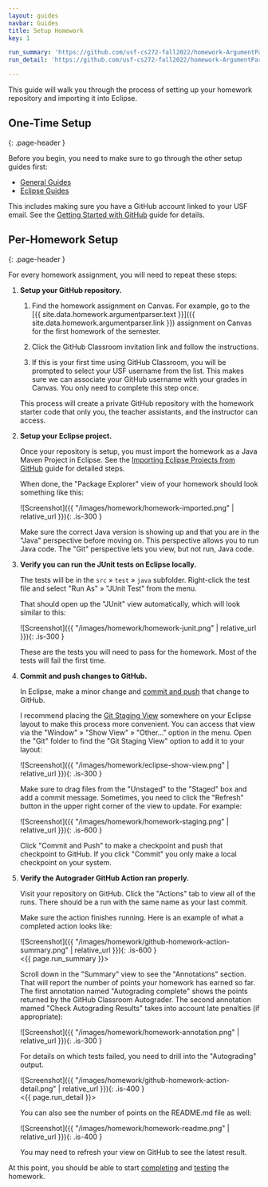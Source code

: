 ```yaml
---
layout: guides
navbar: Guides
title: Setup Homework
key: 1

run_summary: 'https://github.com/usf-cs272-fall2022/homework-ArgumentParser-template/actions/runs/2900144399'
run_detail: 'https://github.com/usf-cs272-fall2022/homework-ArgumentParser-template/runs/7942084107?check_suite_focus=true#step:3:131'

---
```


This guide will walk you through the process of setting up your homework repository and importing it into Eclipse.

## One-Time Setup
{: .page-header }

Before you begin, you need to make sure to go through the other setup guides first:

  - [General Guides](/guides/general/)
  - [Eclipse Guides](/guides/eclipse/)

This includes making sure you have a GitHub account linked to your USF email. See the [Getting Started with GitHub](/guides/general/getting-started-with-github.html) guide for details.

## Per-Homework Setup
{: .page-header }

For every homework assignment, you will need to repeat these steps:

  1. **Setup your GitHub repository.**

      1. Find the homework assignment on Canvas. For example, go to the [{{ site.data.homework.argumentparser.text }}]({{ site.data.homework.argumentparser.link }}) assignment on Canvas for the first homework of the semester.

      1. Click the GitHub Classroom invitation link and follow the instructions.

      1. If this is your first time using GitHub Classroom, you will be prompted to select your USF username from the list. This makes sure we can associate your GitHub username with your grades in Canvas. You only need to complete this step once.

      This process will create a private GitHub repository with the homework starter code that only you, the teacher assistants, and the instructor can access.

  1. **Setup your Eclipse project.**

      Once your repository is setup, you must import the homework as a Java Maven Project in Eclipse. See the [Importing Eclipse Projects from GitHub](/guides/eclipse/importing-eclipse-projects-from-github.html) guide for detailed steps.

      When done, the "Package Explorer" view of your homework should look something like this:

      ![Screenshot]({{ "/images/homework/homework-imported.png" | relative_url }}){: .is-300 }

      Make sure the correct Java version is showing up and that you are in the "Java" perspective before moving on. This perspective allows you to run Java code. The "Git" perspective lets you view, but not run, Java code.

  1. **Verify you can run the JUnit tests on Eclipse locally.**

      The tests will be in the `src` » `test` » `java` subfolder. Right-click the test file and select "Run As" » "JUnit Test" from the menu.

      That should open up the "JUnit" view automatically, which will look similar to this:

      ![Screenshot]({{ "/images/homework/homework-junit.png" | relative_url }}){: .is-300 }

      These are the tests you will need to pass for the homework. Most of the tests will fail the first time.

  1. **Commit and push changes to GitHub.**

      In Eclipse, make a minor change and [commit and push](http://wiki.eclipse.org/EGit/User_Guide#Committing_Changes) that change to GitHub.

      I recommend placing the [Git Staging View](http://wiki.eclipse.org/EGit/User_Guide#Git_Staging_View) somewhere on your Eclipse layout to make this process more convenient. You can access that view via the "Window" » "Show View" » "Other..." option in the menu. Open the "Git" folder to find the "Git Staging View" option to add it to your layout:

      ![Screenshot]({{ "/images/homework/eclipse-show-view.png" | relative_url }}){: .is-300 }

      Make sure to drag files from the "Unstaged" to the "Staged" box and add a commit message. Sometimes, you need to click the "Refresh" <i class="far fa-sync"></i> button in the upper right corner of the view to update. For example:

      ![Screenshot]({{ "/images/homework/homework-staging.png" | relative_url }}){: .is-600 }

      Click "Commit and Push" to make a checkpoint and push that checkpoint to GitHub. If you click "Commit" you only make a local checkpoint on your system.

  1. **Verify the Autograder GitHub Action ran properly.**

      Visit your repository on GitHub. Click the "Actions" tab to view all of the runs. There should be a run with the same name as your last commit.

      Make sure the action finishes running. Here is an example of what a completed action looks like:

      ![Screenshot]({{ "/images/homework/github-homework-action-summary.png" | relative_url }}){: .is-600 }  
      <{{ page.run_summary }}>

      Scroll down in the "Summary" view to see the "Annotations" section. That will report the number of points your homework has earned so far. The first annotation named "Autograding complete" shows the points returned by the GitHub Classroom Autograder. The second annotation mamed "Check Autograding Results" takes into account late penalties (if appropriate):

      ![Screenshot]({{ "/images/homework/homework-annotation.png" | relative_url }}){: .is-300 }

      For details on which tests failed, you need to drill into the "Autograding" output.

      ![Screenshot]({{ "/images/homework/github-homework-action-detail.png" | relative_url }}){: .is-400 }  
      <{{ page.run_detail }}>

      You can also see the number of points on the README.md file as well:

      ![Screenshot]({{ "/images/homework/homework-readme.png" | relative_url }}){: .is-400 }

      You may need to refresh your view on GitHub to see the latest result.

At this point, you should be able to start [completing](complete-homework.html) and [testing](test-homework.html) the homework.
